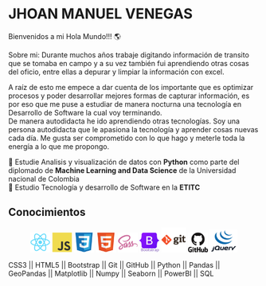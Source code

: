 # JHOAN MANUEL VENEGAS
Bienvenidos a mi Hola Mundo!!! 🌎

Sobre mi: Durante muchos años trabaje digitando información de transito que se tomaba en campo y a su vez también fui aprendiendo otras cosas del oficio, entre ellas a depurar y limpiar la información con excel.

A raíz de esto me empece a dar cuenta de los importante que es optimizar procesos y poder desarrollar mejores formas de capturar información, es por eso que me puse a estudiar de manera nocturna una tecnología en Desarrollo de Software la cual voy terminando.</br>
De manera autodidacta he ido aprendiendo otras tecnologías. Soy una persona autodidacta que le apasiona la tecnología y aprender cosas nuevas cada día. Me gusta ser comprometido con lo que hago y meterle toda la energía a lo que me propongo.</br>

📕 Estudie Analisis y visualización de datos con **Python** como parte del diplomado de **Machine Learning and Data Science** de la Universidad nacional de Colombia</br>
📗 Estudio Tecnología y desarrollo de Software en la **ETITC**

<h2>Conocimientos</h2>
<div align="center">
  <img src="https://github.com/devicons/devicon/blob/master/icons/react/react-original.svg" title="React" alt="React" width="40" height="40"/>

<img src="https://github.com/devicons/devicon/blob/master/icons/javascript/javascript-original.svg" title="JavaScript" alt="JavaScript" width="40" height="40"/>

<img src="https://github.com/devicons/devicon/blob/master/icons/css3/css3-original.svg" title="CSS3" alt="CSS3" width="40" height="40"/>

<img src="https://github.com/devicons/devicon/blob/master/icons/html5/html5-original.svg" title="HTML5" alt="HTML5" width="40" height="40"/>

<img src= "https://github.com/devicons/devicon/blob/master/icons/sass/sass-original.svg" title="SASS" alt="SASS" width="40" height="40"/>

<img src= "https://github.com/devicons/devicon/blob/master/icons/bootstrap/bootstrap-original-wordmark.svg"  title="BOOTSTRAP" alt="BOOTSTRAP" width="40" height="40"/>
  
<img src="https://github.com/devicons/devicon/blob/master/icons/git/git-original-wordmark.svg" title="GIT" alt="GIT" width="50" height="50"/>

<img src="https://github.com/devicons/devicon/blob/master/icons/github/github-original-wordmark.svg" title="GitHub" alt="GitHub" width="40" height="40"/>

<img src="https://github.com/devicons/devicon/blob/master/icons/jquery/jquery-original-wordmark.svg" title="JQuery" atl="JQuery" width="55" height="45"/>
</div>


CSS3 || HTML5 || Bootstrap || Git || GitHub || Python || Pandas || GeoPandas || Matplotlib || Numpy || Seaborn || PowerBI || SQL 
